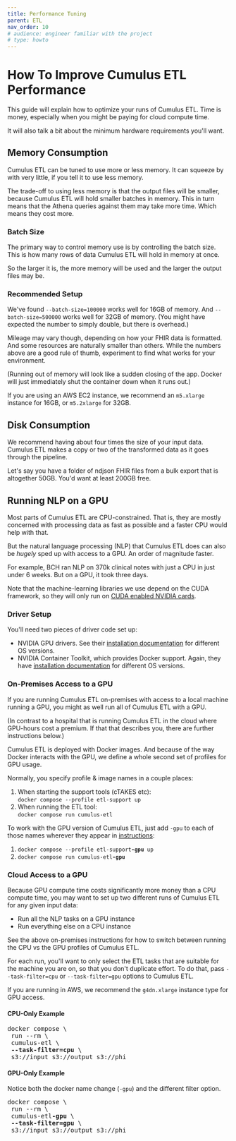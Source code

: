 ```yaml
---
title: Performance Tuning
parent: ETL
nav_order: 10
# audience: engineer familiar with the project
# type: howto
---
```


# How To Improve Cumulus ETL Performance

This guide will explain how to optimize your runs of Cumulus ETL.
Time is money, especially when you might be paying for cloud compute time.

It will also talk a bit about the minimum hardware requirements you'll want.

## Memory Consumption

Cumulus ETL can be tuned to use more or less memory.
It can squeeze by with very little, if you tell it to use less memory.

The trade-off to using less memory is that the output files will be smaller,
because Cumulus ETL will hold smaller batches in memory.
This in turn means that the Athena queries against them may take more time.
Which means they cost more.

### Batch Size

The primary way to control memory use is by controlling the batch size.
This is how many rows of data Cumulus ETL will hold in memory at once.

So the larger it is, the more memory will be used and the larger the output files may be.

### Recommended Setup

We've found `--batch-size=100000` works well for 16GB of memory.
And `--batch-size=500000` works well for 32GB of memory.
(You might have expected the number to simply double, but there is overhead.)

Mileage may vary though, depending on how your FHIR data is formatted.
And some resources are naturally smaller than others.
While the numbers above are a good rule of thumb,
experiment to find what works for your environment.

(Running out of memory will look like a sudden closing of the app.
Docker will just immediately shut the container down when it runs out.)

If you are using an AWS EC2 instance, we recommend an `m5.xlarge` instance for 16GB,
or `m5.2xlarge` for 32GB.

## Disk Consumption

We recommend having about four times the size of your input data.
Cumulus ETL makes a copy or two of the transformed data as it goes through the pipeline.

Let's say you have a folder of ndjson FHIR files from a bulk export that is altogether 50GB.
You'd want at least 200GB free.

## Running NLP on a GPU

Most parts of Cumulus ETL are CPU-constrained.
That is, they are mostly concerned with processing data as fast as possible and a faster CPU would help with that.

But the natural language processing (NLP) that Cumulus ETL does can also be _hugely_ sped up with access to a GPU.
An order of magnitude faster.

For example, BCH ran NLP on 370k clinical notes with just a CPU in just under 6 weeks.
But on a GPU, it took three days.

Note that the machine-learning libraries we use depend on the CUDA framework,
so they will only run on [CUDA enabled NVIDIA cards](https://developer.nvidia.com/cuda-gpus).

### Driver Setup

You'll need two pieces of driver code set up:
- NVIDIA GPU drivers. See their
[installation documentation](https://docs.nvidia.com/datacenter/tesla/tesla-installation-notes/)
for different OS versions.
- NVIDIA Container Toolkit, which provides Docker support. Again, they have
[installation documentation](https://docs.nvidia.com/datacenter/cloud-native/container-toolkit/install-guide.html)
for different OS versions.

### On-Premises Access to a GPU

If you are running Cumulus ETL on-premises with access to a local machine running a GPU,
you might as well run all of Cumulus ETL with a GPU.

(In contrast to a hospital that is running Cumulus ETL in the cloud where GPU-hours cost a premium.
If that that describes you, there are further instructions below.)

Cumulus ETL is deployed with Docker images.
And because of the way Docker interacts with the GPU, we define a whole second set of profiles for GPU usage.

Normally, you specify profile & image names in a couple places:
1. When starting the support tools (cTAKES etc):<br>
`docker compose --profile etl-support up`
1. When running the ETL tool:<br>
`docker compose run cumulus-etl`

To work with the GPU version of Cumulus ETL, just add `-gpu` to each of those names
wherever they appear in [instructions](sample-runs.md):
1. <code>docker compose --profile etl-support<b>-gpu</b> up</code>
1. <code>docker compose run cumulus-etl<b>-gpu</b></code>

### Cloud Access to a GPU

Because GPU compute time costs significantly more money than a CPU compute time,
you may want to set up two different runs of Cumulus ETL for any given input data:
- Run all the NLP tasks on a GPU instance
- Run everything else on a CPU instance

See the above on-premises instructions for how to switch between running the CPU vs the GPU profiles of Cumulus ETL.

For each run, you'll want to only select the ETL tasks that are suitable for the machine you are on,
so that you don't duplicate effort.
To do that, pass `--task-filter=cpu` or `--task-filter=gpu` options to Cumulus ETL.

If you are running in AWS, we recommend the `g4dn.xlarge` instance type for GPU access.

#### CPU-Only Example

<pre>
docker compose \
 run --rm \
 cumulus-etl \
 <b>--task-filter=cpu</b> \
 s3://input s3://output s3://phi
</pre>

#### GPU-Only Example

Notice both the docker name change (`-gpu`) and the different filter option.

<pre>
docker compose \
 run --rm \
 cumulus-etl<b>-gpu</b> \
 <b>--task-filter=gpu</b> \
 s3://input s3://output s3://phi
</pre>
